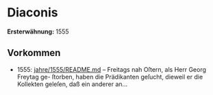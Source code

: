 # Diaconis

**Ersterwähnung:** 1555

## Vorkommen
- 1555: [jahre/1555/README.md](../jahre/1555/README.md) – Freitags nah Oſtern, als Herr Georg Freytag ge-
ſtorben, haben die Prädikanten geſucht, dieweil er die
Kollekten geleſen, daß ein anderer an...
